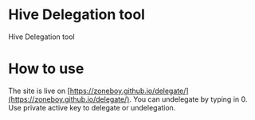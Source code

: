 # Hive Delegation tool
Hive Delegation tool

# How to use
The site is live on [https://zoneboy.github.io/delegate/](https://zoneboy.github.io/delegate/). 
You can undelegate by typing in 0. Use private active key to delegate or undelegation. 
